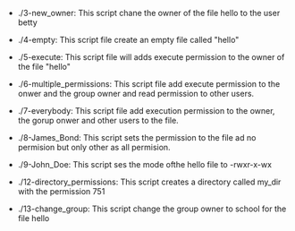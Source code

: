 * ./3-new_owner: This script chane the owner of the file hello to the user betty

* ./4-empty: This script file create an empty file called "hello"

* ./5-execute: This script file will adds execute permission to the owner of the file "hello"

* ./6-multiple_permissions: This script file add execute permission to the onwer and the group owner and read permission to other users.

* ./7-everybody: This script file add execution permission to the owner, the gorup onwer and other users to the file.

* ./8-James_Bond: This script sets the permission to the file ad no permision but only other as all permision.

* ./9-John_Doe: This script ses the mode ofthe hello file to -rwxr-x-wx

* ./12-directory_permissions: This script creates a directory called my_dir with the permission 751

* ./13-change_group: This script change the group owner to school for the file hello
